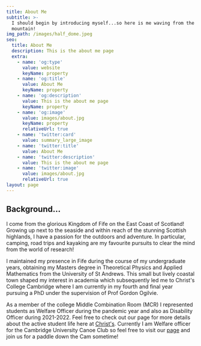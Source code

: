 ```yaml
---
title: About Me
subtitle: >-
  I should begin by introducing myself...so here is me waving from the side of a
  mountain!
img_path: /images/half_dome.jpeg
seo:
  title: About Me
  description: This is the about me page
  extra:
    - name: 'og:type'
      value: website
      keyName: property
    - name: 'og:title'
      value: About Me
      keyName: property
    - name: 'og:description'
      value: This is the about me page
      keyName: property
    - name: 'og:image'
      value: images/about.jpg
      keyName: property
      relativeUrl: true
    - name: 'twitter:card'
      value: summary_large_image
    - name: 'twitter:title'
      value: About Me
    - name: 'twitter:description'
      value: This is the about me page
    - name: 'twitter:image'
      value: images/about.jpg
      relativeUrl: true
layout: page
---
```

## Background...

I come from the glorious Kingdom of Fife on the East Coast of Scotland! Growing up next to the seaside and within reach of the stunning Scottish highlands, I have a passion for the outdoors and adventure. In particular, camping, road trips and kayaking are my favourite pursuits to clear the mind from the world of research!

I maintained my presence in Fife during the course of my undergraduate years, obtaining my Masters degree in Theoretical Physics and Applied Mathematics from the University of St Andrews. This small but lively coastal town shaped my interest in academia which subsequently led me to Christ's College Cambridge where I am currently in my fourth and final year pursuing a PhD under the supervision of Prof Gordon Ogilvie.

As a member of the college Middle Combination Room (MCR) I represented students as Welfare Officer during the pandemic year and also as Disability Officer during 2021-2022.  Feel free to check out our page for more details about the active student life here at [Christ's](http://www.christsmcr.co.uk/). Currently I am Welfare officer for the Cambridge University Canoe Club so feel free to visit our [page](https://www.cucanoe.co.uk/) and join us for a paddle down the Cam sometime! 
